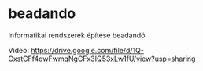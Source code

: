 # beadando
Informatikai rendszerek építése beadandó


Video: 
https://drive.google.com/file/d/1Q-CxstCFf4qwFwmqNgCFx3IQ53xLw1fU/view?usp=sharing
